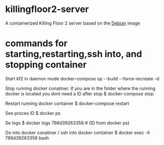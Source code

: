 # killingfloor2-server
A containerized Killing Floor 2 server based on the [Debian](https://hub.docker.com/u/debian) image

# commands for starting,restarting,ssh into, and stopping container
Start kf2 in daemon mode
docker-compose up --build --force-recreate -d

Stop running docker conatiner. If you are in the folder where the running docker is located you dont need a ID after stop
$ docker-compose stop

Restart running docker container
$ docker-compose restart

See proces ID
$ docker ps

Se logs
$ docker logs 786d39263358 # (ID from docker ps)

Go into docker conatiner / ssh into docker container
$ docker exec -it 786d39263358 bash
